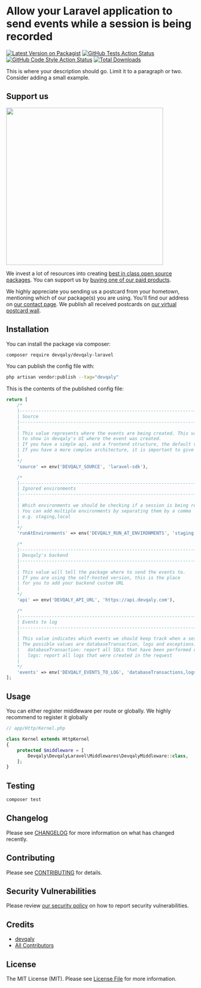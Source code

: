 # Allow your Laravel application to send events while a session is being recorded

[![Latest Version on Packagist](https://img.shields.io/packagist/v/devqaly/devqaly-laravel.svg?style=flat-square)](https://packagist.org/packages/devqaly/devqaly-laravel)
[![GitHub Tests Action Status](https://img.shields.io/github/actions/workflow/status/devqaly/devqaly-laravel/run-tests.yml?branch=main&label=tests&style=flat-square)](https://github.com/devqaly/devqaly-laravel/actions?query=workflow%3Arun-tests+branch%3Amain)
[![GitHub Code Style Action Status](https://img.shields.io/github/actions/workflow/status/devqaly/devqaly-laravel/fix-php-code-style-issues.yml?branch=main&label=code%20style&style=flat-square)](https://github.com/devqaly/devqaly-laravel/actions?query=workflow%3A"Fix+PHP+code+style+issues"+branch%3Amain)
[![Total Downloads](https://img.shields.io/packagist/dt/devqaly/devqaly-laravel.svg?style=flat-square)](https://packagist.org/packages/devqaly/devqaly-laravel)

This is where your description should go. Limit it to a paragraph or two. Consider adding a small example.

## Support us

[<img src="https://github-ads.s3.eu-central-1.amazonaws.com/devqaly-laravel.jpg?t=1" width="419px" />](https://spatie.be/github-ad-click/devqaly-laravel)

We invest a lot of resources into creating [best in class open source packages](https://spatie.be/open-source). You can support us by [buying one of our paid products](https://spatie.be/open-source/support-us).

We highly appreciate you sending us a postcard from your hometown, mentioning which of our package(s) you are using. You'll find our address on [our contact page](https://spatie.be/about-us). We publish all received postcards on [our virtual postcard wall](https://spatie.be/open-source/postcards).

## Installation

You can install the package via composer:

```bash
composer require devqaly/devqaly-laravel
```

You can publish the config file with:

```bash
php artisan vendor:publish --tag="devqaly"
```

This is the contents of the published config file:

```php
return [
    /*
    |--------------------------------------------------------------------------
    | Source
    |--------------------------------------------------------------------------
    |
    | This value represents where the events are being created. This value is used
    | to show in devqaly's UI where the event was created.
    | If you have a simple api, and a frontend structure, the default value will be enough.
    | If you have a more complex architecture, it is important to give a descriptive name.
    |
    */
    'source' => env('DEVQALY_SOURCE', 'laravel-sdk'),

    /*
    |--------------------------------------------------------------------------
    | Ignored environments
    |--------------------------------------------------------------------------
    |
    | Which environments we should be checking if a session is being recorded or not.
    | You can add multiple environments by separating them by a comma
    | e.g. staging,local
    |
    */
    'runAtEnvironments' => env('DEVQALY_RUN_AT_ENVIRONMENTS', 'staging'),

    /*
    |--------------------------------------------------------------------------
    | Devqaly's backend
    |--------------------------------------------------------------------------
    |
    | This value will tell the package where to send the events to.
    | If you are using the self-hosted version, this is the place
    | for you to add your backend custom URL
    |
    */
    'api' => env('DEVQALY_API_URL', 'https://api.devqaly.com'),

    /*
    |--------------------------------------------------------------------------
    | Events to log
    |--------------------------------------------------------------------------
    |
    | This value indicates which events we should keep track when a session is being recorded.
    | The possible values are databaseTransaction, logs and exceptions.
    |   databaseTransaction: report all SQLs that have been performed during the request
    |   logs: report all logs that were created in the request
    |
    */
    'events' => env('DEVQALY_EVENTS_TO_LOG', 'databaseTransactions,logs')
];
```

## Usage

You can either register middleware per route or globally. We highly recommend to register it globally

```php
// app/Http/Kernel.php

class Kernel extends HttpKernel
{
    protected $middleware = [
        Devqaly\DevqalyLaravel\Middlewares\DevqalyMiddleware::class,
    ];
}
```

## Testing

```bash
composer test
```

## Changelog

Please see [CHANGELOG](CHANGELOG.md) for more information on what has changed recently.

## Contributing

Please see [CONTRIBUTING](CONTRIBUTING.md) for details.

## Security Vulnerabilities

Please review [our security policy](../../security/policy) on how to report security vulnerabilities.

## Credits

- [devqaly](https://github.com/devqaly)
- [All Contributors](../../contributors)

## License

The MIT License (MIT). Please see [License File](LICENSE.md) for more information.
